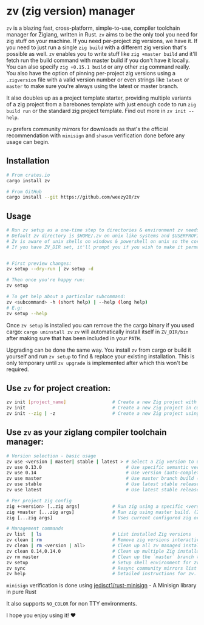 # zv (zig version) manager

`zv` is a blazing fast, cross-platform, simple-to-use, compiler toolchain manager for Ziglang, written in Rust. `zv` aims to be the only tool you need for zig stuff on your machine. If you need per-project zig versions, we have it. If you need to just run a single `zig build` with a different zig version that's possible as well. `zv` enables you to write stuff like `zig +master build` and it'll fetch run the build command with master build if you don't have it locally. You can also specify `zig +0.15.1 build` or any other `zig` command really. You also have the option of pinning per-project zig versions using a `.zigversion` file with a valid version number or even strings like `latest` or `master` to make sure you're always using the latest or master branch.

It also doubles up as a project template starter, providing multiple variants of a zig project from a barebones template with just enough code to run `zig build run` or the standard zig project template. Find out more in `zv init --help`.

`zv` prefers community mirrors for downloads as that's the official recommendation with `minisign` and `shasum` verification done before any usage can begin.

## Installation

```sh
# From crates.io
cargo install zv
```

```sh
# From GitHub
cargo install --git https://github.com/weezy20/zv
```

## Usage

```sh
# Run zv setup as a one-time step to directories & environment zv needs
# Default zv directory is $HOME/.zv on unix like systems and $USERPROFILE/.zv on windows
# Zv is aware of unix shells on windows & powershell on unix so the correct env variables are used to determine default location.
# If you have ZV_DIR set, it'll prompt you if you wish to make it permanent.


# First preview changes:
zv setup --dry-run | zv setup -d

# Then once you're happy run:
zv setup

# To get help about a particular subcommand:
zv <subcommand> -h (short help) | --help (long help)
# E.g:
zv setup --help
```

Once `zv setup` is installed you can remove the the cargo binary if you used cargo: `cargo uninstall zv`
`zv` will automatically install itself in `ZV_DIR/bin` after making sure that has been included in your `PATH`.

Upgrading can be done the same way. You install `zv` from cargo or build it yourself and run `zv setup` to find & replace your existing 
installation. This is only temporary until `zv upgrade` is implemented after which this won't be required.

## Use `zv` for project creation:

```sh
zv init [project_name]                 # Create a new Zig project with a name
zv init                                # Create a new Zig project in current working directory
zv init --zig | -z                     # Create a new Zig project using the standard template provided by `zig init`
```

## Use `zv` as your ziglang compiler toolchain manager:

```sh
# Version selection - basic usage
zv use <version | master| stable | latest > # Select a Zig version to use. Can be a semver, master (branch)
zv use 0.13.0                               # Use specific semantic version
zv use 0.14                                 # Use version (auto-completes to 0.14.0)
zv use master                               # Use master branch build (queries network to find the latest master build)
zv use stable                               # Use latest stable release (refers to cached index)
zv use latest                               # Use latest stable release (queries network to fetch the latest stable)

# Per project zig config
zig +<version> [..zig args]            # Run zig using a specific <version> (fetches and downloads version if not present locally)    
zig +master [...zig args]              # Run zig using master build. (If already cached - no download but a network request is made to verify version)
zig [...zig args]                      # Uses current configured zig or prefers version from `.zigversion` file in the repository adjacent to `build.zig`.                           

# Management commands
zv list  | ls                          # List installed Zig versions
zv clean | rm                          # Remove zig versions interactively.
zv clean | rm <version | all>          # Clean up all zv managed installations using `all` or just a single one (eg. zv clean 0.14).
zv clean 0.14,0.14.0                   # Clean up multiple Zig installations using a comma separated list.
zv rm master                           # Clean up the `master` branch toolchain.
zv setup                               # Setup shell environment for zv & display instructions for including `$HOME/.zv/bin` or `<ZV_DIR>/bin` to $PATH
zv sync                                # Resync community mirrors list from [ziglang.org/download/community-mirrors.txt]; Also force resync of index to fetch latest nightly builds.
zv help                                # Detailed instructions for zv. Use `--help` for long help or `-h` for short help with a subcommand.
```

`minisign` verification is done using [jedisct1/rust-minisign](https://github.com/jedisct1/rust-minisign) - A Minisign library in pure Rust

It also supports `NO_COLOR` for non TTY environments.

I hope you enjoy using it! ♥
